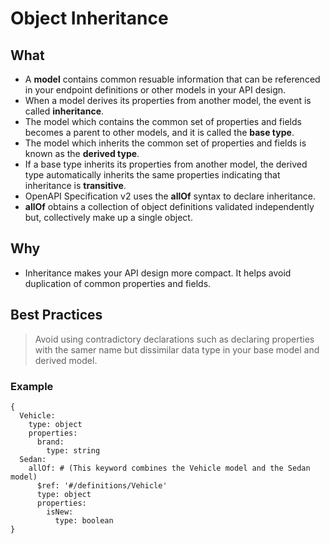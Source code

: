 # Object Inheritance 

## What 
- A **model** contains common resuable information that can be referenced in your endpoint definitions or other models in your API design. 
- When a model derives its properties from another model, the event is called **inheritance**. 
- The model which contains the common set of properties and fields becomes a parent to other models, and it is called the **base type**.
- The model which inherits the common set of properties and fields is known as the **derived type**.
- If a base type inherits its properties from another model, the derived type automatically inherits the same properties indicating that inheritance is **transitive**. 
- OpenAPI Specification v2 uses the **allOf** syntax to declare inheritance. 
- **allOf** obtains a collection of object definitions validated independently but, collectively make up a single object. 

## Why 
- Inheritance makes your API design more compact. It helps avoid duplication of common properties and fields. 

## Best Practices 

<!-- theme: info --> 
> Avoid using contradictory declarations such as declaring properties with the samer name but dissimilar data type in your base model and derived model. 

### Example 

```
{
  Vehicle: 
    type: object
    properties: 
      brand: 
        type: string 
  Sedan: 
    allOf: # (This keyword combines the Vehicle model and the Sedan model) 
      $ref: '#/definitions/Vehicle'
      type: object
      properties: 
        isNew:
          type: boolean
}
```

